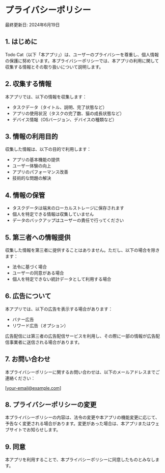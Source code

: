# プライバシーポリシー

最終更新日: 2024年6月19日

## 1. はじめに

Todo Cat（以下「本アプリ」）は、ユーザーのプライバシーを尊重し、個人情報の保護に努めています。本プライバシーポリシーでは、本アプリの利用に関して収集する情報とその取り扱いについて説明します。

## 2. 収集する情報

本アプリでは、以下の情報を収集します：

- タスクデータ（タイトル、説明、完了状態など）
- アプリの使用状況（タスクの完了数、猫の成長状態など）
- デバイス情報（OSバージョン、デバイスの種類など）

## 3. 情報の利用目的

収集した情報は、以下の目的で利用します：

- アプリの基本機能の提供
- ユーザー体験の向上
- アプリのパフォーマンス改善
- 技術的な問題の解決

## 4. 情報の保管

- タスクデータは端末のローカルストレージに保存されます
- 個人を特定できる情報は収集していません
- データのバックアップはユーザーの責任で行ってください

## 5. 第三者への情報提供

収集した情報を第三者に提供することはありません。ただし、以下の場合を除きます：

- 法令に基づく場合
- ユーザーの同意がある場合
- 個人を特定できない統計データとして利用する場合

## 6. 広告について

本アプリでは、以下の広告を表示する場合があります：

- バナー広告
- リワード広告（オプション）

広告配信には第三者の広告配信サービスを利用し、その際に一部の情報が広告配信事業者に送信される場合があります。

## 7. お問い合わせ

本プライバシーポリシーに関するお問い合わせは、以下のメールアドレスまでご連絡ください：

[your-email@example.com]

## 8. プライバシーポリシーの変更

本プライバシーポリシーの内容は、法令の変更や本アプリの機能変更に応じて、予告なく変更される場合があります。変更があった場合は、本アプリまたはウェブサイトでお知らせします。

## 9. 同意

本アプリを利用することで、本プライバシーポリシーに同意したものとみなします。 